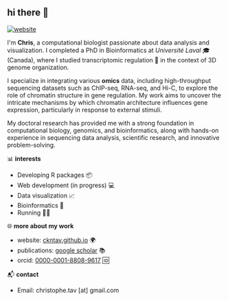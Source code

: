 ## hi there 👋

[![website](https://img.shields.io/badge/website-ckntav.github.io-228B22)](https://ckntav.github.io/)

I'm **Chris**, a computational biologist passionate about data analysis and visualization. I completed a PhD in Bioinformatics at *Université Laval* 🎓 (Canada), where I studied transcriptomic regulation 🧬 in the context of 3D genome organization.

I specialize in integrating various **omics** data, including high-throughput sequencing datasets such as ChIP-seq, RNA-seq, and Hi-C, to explore the role of chromatin structure in gene regulation. My work aims to uncover the intricate mechanisms by which chromatin architecture influences gene expression, particularly in response to external stimuli.

My doctoral research has provided me with a strong foundation in computational biology, genomics, and bioinformatics, along with hands-on experience in sequencing data analysis, scientific research, and innovative problem-solving.

📊 **interests**
- Developing R packages 📦 
- Web development (in progress) 💻
- Data visualization 📈
- Bioinformatics 🧬
- Running 🏃‍♂️

🌐 **more about my work**  
- website: [ckntav.github.io](https://ckntav.github.io/) 🌍  
- publications: [google scholar](https://scholar.google.com/citations?user=6Dr-pgwAAAAJ) 📚
- orcid: [0000-0001-8808-9617](https://orcid.org/0000-0001-8808-9617) 🆔

📬 **contact**  
- Email: christophe.tav [at] gmail.com

<!--
**ckntav/ckntav** is a ✨ _special_ ✨ repository because its `README.md` (this file) appears on your GitHub profile.

Here are some ideas to get you started:

- 🔭 I’m currently working on ...
- 🌱 I’m currently learning ...
- 👯 I’m looking to collaborate on ...
- 🤔 I’m looking for help with ...
- 💬 Ask me about ...
- 📫 How to reach me: ...
- 😄 Pronouns: ...
- ⚡ Fun fact: ...
-->
